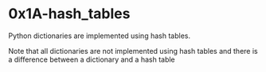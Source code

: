 
0x1A-hash_tables
===================


Python dictionaries are implemented using hash tables. 

Note that all dictionaries are not implemented using hash tables and there is a difference between a dictionary and a hash table


